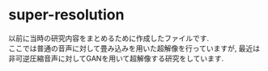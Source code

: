 # super-resolution

以前に当時の研究内容をまとめるために作成したファイルです.\
ここでは普通の音声に対して畳み込みを用いた超解像を行っていますが, 最近は非可逆圧縮音声に対してGANを用いて超解像する研究をしています.

